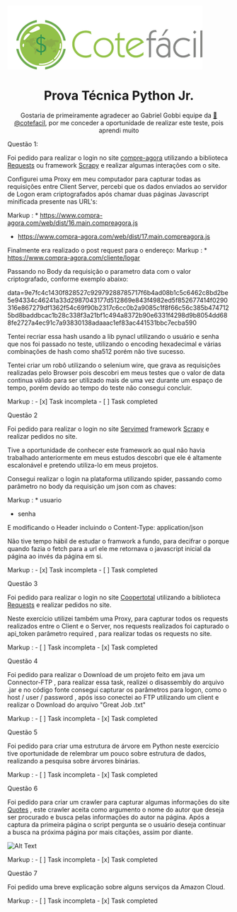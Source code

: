 <img src="/images/logo.png" alt="Prova Cote Fácil"/>

<h1 align="center">Prova Técnica Python Jr.</h1>

<p align="center">Gostaria de primeiramente agradecer ao Gabriel Gobbi equipe da  <a href="https://sistemas.cotefacil.com/CTFLLogan-webapp/login.jsf">🔗 @cotefacil</a>, por me conceder a oportunidade de realizar este teste, pois aprendi muito</p>

Questão 1:

Foi pedido para realizar o login no site <a href="https://www.compra-agora.com.br">compre-agora</a> utilizando a biblioteca <a href="https://github.com/psf/requests">Requests</a> ou framework <a href="https://github.com/scrapy/scrapy">Scrapy</a> e realizar algumas interações com o site.

Configurei uma Proxy em meu computador para capturar todas as requisições entre Client Server, percebi que os dados enviados ao servidor de Logon eram criptografados após chamar duas páginas Javascript minificada presente nas URL's:

 Markup : * https://www.compra-agora.com/web/dist/16.main.compreagora.js
 * https://www.compra-agora.com/web/dist/17.main.compreagora.js

Finalmente era realizado o post request para o endereço:
Markup : * https://www.compra-agora.com/cliente/logar

Passando no Body da requisição o parametro data com o valor criptografado, conforme exemplo abaixo:

data=9e7fc4c1430f828527c92979288785717f6b4ad08b1c5c6462c8bd2be5e94334c46241a33d2987043177d512869e843f4982ed5f852677414f0290316e867279df1362f54c69f90b2317c6cc0b2a9085c1f8f66c56c385b4747125bd8baddbcac1b28c338f3a21bf1c494a8372b90e6331f4298d9b8054dd688fe2727a4ec91c7a93830138adaaac1ef83ac441531bbc7ecba590

Tentei recriar essa hash usando a lib pynacl utilizando o usuário e senha que nos foi passado no teste, utilizando o encoding hexadecimal e várias combinações de hash como sha512 porém não tive sucesso.

Tentei criar um robô utilizando o selenium wire, que grava as requisições realizadas pelo Browser pois descobri em meus testes que o valor de data continua válido para ser utilizado mais de uma vez durante um espaço de tempo, porém devido ao tempo do teste não consegui concluir.

 Markup : - [x] Task incompleta
          - [ ] Task completed

Questão 2

Foi pedido para realizar o login no site <a href="https://pedidoeletronico.servimed.com.br/">Servimed</a> framework <a href="https://github.com/scrapy/scrapy">Scrapy</a> e realizar pedidos no site.

Tive a oportunidade de conhecer este framework ao qual não havia trabalhado anteriormente em meus estudos descobri que ele é altamente escalonável e pretendo utiliza-lo em meus projetos.

Consegui realizar o login na plataforma utilizando spider, passando como parâmetro no body da requisição um json com as chaves:

Markup : * usuario
* senha

E modificando o Header incluindo o Content-Type: application/json

Não tive tempo hábil de estudar o framwork a fundo, para decifrar o porque quando fazia o fetch para a url ele me retornava o javascript inicial da página ao invés da página em si.

 Markup : - [x] Task incompleta
          - [ ] Task completed

Questão 3

Foi pedido para realizar o login no site <a href="http://coopertotal.nc7i.com/">Coopertotal</a> utilizando a biblioteca <a href="https://github.com/psf/requests">Requests</a> e realizar pedidos no site.

Neste exercício utilizei também uma Proxy, para capturar todos os requests realizados entre o Client e o Server, nos requests realizados foi capturado o api_token parâmetro required , para realizar todas os requests no site.

 Markup : - [ ] Task incompleta
          - [x] Task completed

Questão 4

Foi pedido para realizar o Download de um projeto feito em java um Connector-FTP , para realizar essa task, realizei o disassembly do arquivo .jar e no código fonte consegui capturar os parâmetros para logon, como o host / user / password , após isso conectei ao FTP utilizando um client e realizar o Download do arquivo "Great Job .txt"

 Markup : - [ ] Task incompleta
          - [x] Task completed

Questão 5

Foi pedido para criar uma estrutura de árvore em Python neste exercício tive oportunidade de relembrar um pouco sobre estrutura de dados, realizando a pesquisa sobre árvores binárias.

 Markup : - [ ] Task incompleta
          - [x] Task completed

Questão 6

Foi pedido para criar um crawler para capturar algumas informações do site <a href="http://quotes.toscrape.com">Quotes</a> , este crawler aceita como argumento o nome do autor que deseja ser procurado e busca pelas informações do autor na página. Após a captura da primeira página o script pergunta se o usuário deseja continuar a busca na próxima página por mais citações, assim por diante.

![Alt Text](https://media.giphy.com/media/ZOjUa4QAhQfi5N56mT/giphy.gif)

 Markup : - [ ] Task incompleta
          - [x] Task completed

Questão 7

Foi pedido uma breve explicação sobre alguns serviços da Amazon Cloud.

Markup : - [ ] Task incompleta
         - [x] Task completed